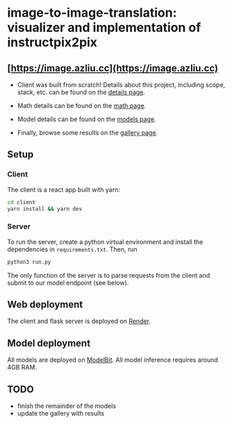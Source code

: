 # image-to-image-translation: visualizer and implementation of instructpix2pix

## [https://image.azliu.cc](https://image.azliu.cc)

- Client was built from scratch! Details about this project, including scope, stack, etc. can be found on the [details page](https://www.image.azliu.cc/details). 

- Math details can be found on the [math page](https://www.image.azliu.cc/math). 

- Model details can be found on the [models page](https://www.image.azliu.cc/models).

- Finally, browse some results on the [gallery page](https://www.image.azliu.cc/gallery).

## Setup

### Client

The client is a react app built with yarn: 

```sh
cd client
yarn install && yarn dev
```

### Server

To run the server, create a python virtual environment and install the dependencies in `requirements.txt`. Then, run 

```sh
python3 run.py
```

The only function of the server is to parse requests from the client and submit to our model endpoint (see below). 

## Web deployment

The client and flask server is deployed on [Render](https://render.com/). 

## Model deployment

All models are deployed on [ModelBit](https://www.modelbit.com/). All model inference requires around 4GB RAM.

## TODO

- finish the remainder of the models
- update the gallery with results